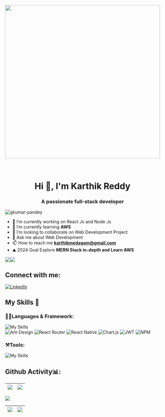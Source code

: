  <div   height="600"  >
<img src="https://user-images.githubusercontent.com/74038190/225813708-98b745f2-7d22-48cf-9150-083f1b00d6c9.gif" width="100%" height="500" >
</div> 
<br><br>

 <h1 align="center">Hi 👋, I'm Karthik Reddy</h1>
<h3 align="center">A passionate full-stack developer </h3>

<p align="left"> <img src="https://komarev.com/ghpvc/?username=gkumar-pandey&label=Profile%20views&color=0e75b6&style=flat" alt="gkumar-pandey" /> </p>

- 🔭 I’m currently working on React Js and Node Js
- 🌱 I’m currently learning **AWS**
- 👯 I’m looking to collaborate on Web Development Project
- 💬 Ask me about Web Development
- 📫 How to reach me **karthikmedagam@gmail.com**
- ⛰️ 2024 Goal Explore **MERN Stack in-depth and Learn AWS**

<a href="https://www.twitter.com/gautamkp078" target="_blank"><img
src="https://img.shields.io/twitter/follow/gautamkp078?logo=twitter&style=for-the-badge&color=0891b2&labelColor=1c1917"
/></a><a href="https://www.github.com/MVKarthikReddy" target="_blank"><img
src="https://img.shields.io/github/followers/MVKarthikReddy?logo=github&style=for-the-badge&color=0891b2&labelColor=1c1917" /></a>

<h2 align="left">Connect with me:</h2>

  [![LinkedIn](https://img.shields.io/badge/LinkedIn-%230077B5.svg?logo=linkedin&logoColor=white)](https://linkedin.com/in/karthik-reddy-medagam)  

## My Skills 🚀 
<h3>👨‍💻Languages & Framework: </h3>

 ![My Skills](https://skillicons.dev/icons?i=ts,js,react,nextjs,redux,tailwind,bootstrap,materialui,css,html,nodejs,express,mongodb,md,cpp,py&perline=8)
 <br/>
 ![Ant-Design](https://img.shields.io/badge/-AntDesign-%230170FE?style=for-the-badge&logo=ant-design&logoColor=white)
 ![React Router](https://img.shields.io/badge/React_Router-CA4245?style=for-the-badge&logo=react-router&logoColor=white)
 ![React Native](https://img.shields.io/badge/react_native-%2320232a.svg?style=for-the-badge&logo=react&logoColor=%2361DAFB)
 ![Chart.js](https://img.shields.io/badge/chart.js-F5788D.svg?style=for-the-badge&logo=chart.js&logoColor=white)
  ![JWT](https://img.shields.io/badge/JWT-black?style=for-the-badge&logo=JSON%20web%20tokens)
   ![NPM](https://img.shields.io/badge/NPM-%23000000.svg?style=for-the-badge&logo=npm&logoColor=white)
 
 
 
 <h3>⚒️Tools:</h3>
 
  <!-- ![My Skills](https://skillicons.dev/icons?i=git,github,firebase,vercel,vite,vscode,heroku,figma) -->
 
 ![My Skills](https://skillicons.dev/icons?i=py,git,github,cpp,css,express,firebase,git,github,html,js,linux,md,nodejs,react,redux,django,tailwind,ts,vercel,vscode,mongodb,bootstrap,) 



 

## Github Activity📊:

|![](https://github-readme-stats.vercel.app/api?username=MVKarthikReddy&theme=react&hide_border=false&include_all_commits=true&count_private=true)|![](https://github-readme-stats.vercel.app/api/top-langs/?username=gkumar-pandey&layout=compact&theme=tokyonight&langs_count=10)|
|-|-|

![](https://activity-graph.herokuapp.com/graph?username=MVKarthikReddy&theme=redical)

 
 |![](https://github-readme-stats.vercel.app/api/top-langs/?username=MVKarthikReddy&langs_count=10&title_color=0891b2&text_color=ffffff&icon_color=0891b2&bg_color=1c1917&hide_border=true&locale=en&custom_title=Top%20%Languages)| ![](https://github-readme-streak-stats.herokuapp.com/?user=MVKarthikReddy&theme=react&hide_border=false)|
|-|-|

 
 
 

 
 
 
